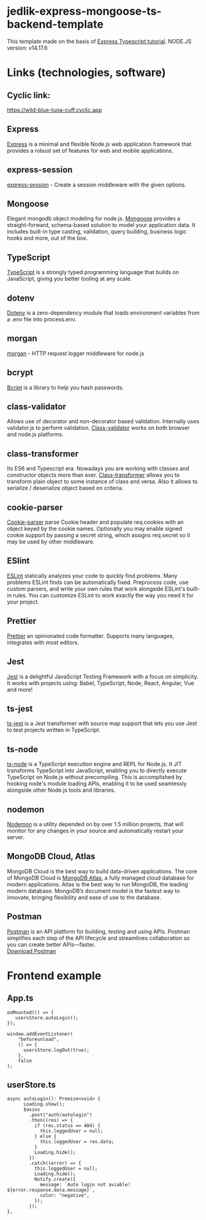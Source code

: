 # jedlik-express-mongoose-ts-backend-template

This template made on the basis of [Express Typescript tutorial](https://wanago.io/courses/typescript-express-tutorial/).
NODE.JS version: v14.17.6

# Links (technologies, software)
## Cyclic link:
https://wild-blue-tuna-cuff.cyclic.app

## Express
[Express](https://expressjs.com/) is a minimal and flexible Node.js web application framework that provides a robust set of features for web and mobile applications.

## express-session
[express-session](https://github.com/expressjs/session#readme) - Create a session middleware with the given options.

## Mongoose
Elegant mongodb object modeling for node.js. [Mongoose](https://mongoosejs.com/) provides a straight-forward, schema-based solution to model your application data. It includes built-in type casting, validation, query building, business logic hooks and more, out of the box.

## TypeScript
[TypeScript](https://www.typescriptlang.org/) is a strongly typed programming language that builds on JavaScript, giving you better tooling at any scale.

## dotenv
[Dotenv](https://github.com/motdotla/dotenv) is a zero-dependency module that loads environment variables from a .env file into process.env.

## morgan
[morgan](https://github.com/expressjs/morgan#readme) - HTTP request logger middleware for node.js

## bcrypt
[Bcript](https://github.com/kelektiv/node.bcrypt.js#readme) is a library to help you hash passwords.

## class-validator
Allows use of decorator and non-decorator based validation. Internally uses validator.js to perform validation. [Class-validator](https://github.com/typestack/class-validator#readme) works on both browser and node.js platforms.

## class-transformer
Its ES6 and Typescript era. Nowadays you are working with classes and constructor objects more than ever. [Class-transformer](https://github.com/typestack/class-transformer#readme) allows you to transform plain object to some instance of class and versa. Also it allows to serialize / deserialize object based on criteria.

## cookie-parser
[Cookie-parser](https://github.com/expressjs/cookie-parser#readme) parse Cookie header and populate req.cookies with an object keyed by the cookie names. Optionally you may enable signed cookie support by passing a secret string, which assigns req.secret so it may be used by other middleware.

## ESlint
[ESLint](https://eslint.org/) statically analyzes your code to quickly find problems. Many problems ESLint finds can be automatically fixed. Preprocess code, use custom parsers, and write your own rules that work alongside ESLint's built-in rules. You can customize ESLint to work exactly the way you need it for your project.

## Prettier
[Prettier](https://prettier.io/) an opinionated code formatter. Supports many languages, integrates with most editors.

## Jest
[Jest](https://jestjs.io/) is a delightful JavaScript Testing Framework with a focus on simplicity. It works with projects using: Babel, TypeScript, Node, React, Angular, Vue and more!

## ts-jest
[ts-jest](https://kulshekhar.github.io/ts-jest/) is a Jest transformer with source map support that lets you use Jest to test projects written in TypeScript.

## ts-node
[ts-node](https://typestrong.org/ts-node/docs/) is a TypeScript execution engine and REPL for Node.js.
It JIT transforms TypeScript into JavaScript, enabling you to directly execute TypeScript on Node.js without precompiling. This is accomplished by hooking node's module loading APIs, enabling it to be used seamlessly alongside other Node.js tools and libraries.

## nodemon
[Nodemon](https://nodemon.io/) is a utility depended on by over 1.5 million projects, that will monitor for any changes in your source and automatically restart your server.

## MongoDB Cloud, Atlas
MongoDB Cloud is the best way to build data-driven applications. The core of MongoDB Cloud is [MongoDB Atlas](https://www.mongodb.com/cloud), a fully managed cloud database for modern applications. Atlas is the best way to run MongoDB, the leading modern database. MongoDB’s document model is the fastest way to innovate, bringing flexibility and ease of use to the database.

## Postman
[Postman](https://www.postman.com/) is an API platform for building, testing and using APIs. Postman simplifies each step of the API lifecycle and streamlines collaboration so you can create better APIs—faster.<br>
[Download Postman](https://www.postman.com/downloads/)


# Frontend example

## App.ts
```
onMounted(() => {
   usersStore.autoLogin();
});

window.addEventListener(
    "beforeunload",
    () => {
      usersStore.logOut(true);
    },
    false
);
```

## userStore.ts
```
async autoLogin(): Promise<void> {
      Loading.show();
      $axios
        .post("auth/autologin")
        .then((res) => {
          if (res.status == 404) {
            this.loggedUser = null;
          } else {
            this.loggedUser = res.data;
          }
          Loading.hide();
        })
        .catch((error) => {
          this.loggedUser = null;
          Loading.hide();
          Notify.create({
            message: `Auto login not aviable! ${error.response.data.message}`,
            color: "negative",
          });
        });
},
```
